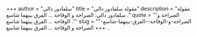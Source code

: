 +++
author = "سلفادور دالي"
title = "مقولة سلفادور دالي"
description = "مقولة سلفادور دالي: الصراحة و الوقاحة ... الفرق بينهما شاسع ."
quote = '''الصراحة و الوقاحة ... الفرق بينهما شاسع .''' 
slug = "الصراحة-و-الوقاحة--الفرق-بينهما-شاسع-"
+++
الصراحة و الوقاحة ... الفرق بينهما شاسع .
